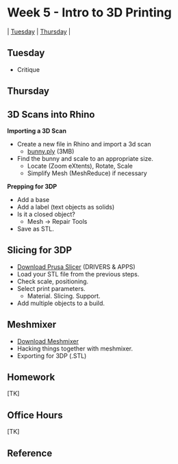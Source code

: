 # Week 5 - Intro to 3D Printing

| [Tuesday](#tuesday) | [Thursday](#thursday) |

## Tuesday

- Critique

## Thursday

## 3D Scans into Rhino

__Importing a 3D Scan__
- Create a new file in Rhino and import a 3d scan 
  - [bunny.ply](../assets/day5/bunny.ply) (3MB)
- Find the bunny and scale to an appropriate size. 
  - Locate (Zoom eXtents), Rotate, Scale
  - Simplify Mesh (MeshReduce) if necessary

__Prepping for 3DP__
- Add a base
- Add a label (text objects as solids)
- Is it a closed object? 
  - Mesh -> Repair Tools
- Save as STL.

## Slicing for 3DP
- [Download Prusa Slicer](https://www.prusa3d.com/drivers/) (DRIVERS & APPS)
- Load your STL file from the previous steps. 
- Check scale, positioning. 
- Select print parameters.
  - Material. Slicing. Support. 
- Add multiple objects to a build.

## Meshmixer
- [Download Meshmixer](https://www.meshmixer.com/download.html)
- Hacking things together with meshmixer.
- Exporting for 3DP (.STL)

## Homework
[TK]

## Office Hours 
[TK]

## Reference
